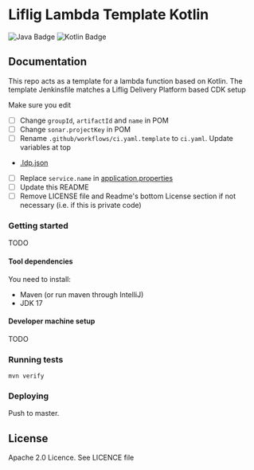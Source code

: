 # Liflig Lambda Template Kotlin

![Java Badge](https://img.shields.io/badge/java-17-blue?logo=java)
![Kotlin Badge](https://img.shields.io/badge/kotlin--blue?logo=kotlin)

## Documentation
This repo acts as a template for a lambda function based on Kotlin. The template Jenkinsfile matches a
Liflig Delivery Platform based CDK setup

Make sure you edit
- [ ] Change `groupId`, `artifactId` and `name` in POM
- [ ] Change `sonar.projectKey` in POM
- [ ] Rename `.github/workflows/ci.yaml.template` to `ci.yaml`. Update variables at top
- [.ldp.json](.ldp.json)
- [ ] Replace `service.name` in [application.properties](src/main/resources-filtered/application.properties)
- [ ] Update this README
- [ ] Remove LICENSE file and Readme's bottom License section if not necessary (i.e. if this is private code)

### Getting started
TODO

#### Tool dependencies

You need to install:
- Maven (or run maven through IntelliJ)
- JDK 17

#### Developer machine setup
TODO

### Running tests

```shell
mvn verify
```

### Deploying
Push to master.

## License
Apache 2.0 Licence. See LICENCE file
